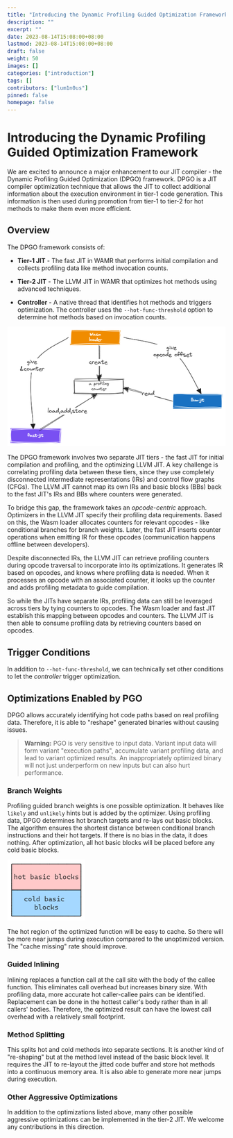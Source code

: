 ```yaml
---
title: "Introducing the Dynamic Profiling Guided Optimization Framework"
description: ""
excerpt: ""
date: 2023-08-14T15:08:00+08:00
lastmod: 2023-08-14T15:08:00+08:00
draft: false
weight: 50
images: []
categories: ["introduction"]
tags: []
contributors: ["lum1n0us"]
pinned: false
homepage: false
---
```


# Introducing the Dynamic Profiling Guided Optimization Framework

We are excited to announce a major enhancement to our JIT compiler - the Dynamic Profiling Guided Optimization (DPGO) framework. DPGO is a JIT compiler optimization technique that allows the JIT to collect additional information about the execution environment in tier-1 code generation. This information is then used during promotion from tier-1 to tier-2 for hot methods to make them even more efficient.

## Overview

The DPGO framework consists of:

- **Tier-1 JIT** - The fast JIT in WAMR that performs initial compilation and collects profiling data like method invocation counts.

- **Tier-2 JIT** - The LLVM JIT in WAMR that optimizes hot methods using advanced techniques.

- **Controller** - A native thread that identifies hot methods and triggers optimization. The controller uses the `--hot-func-threshold` option to determine hot methods based on invocation counts.

![](./images/how_to_opt_counters.png)

The DPGO framework involves two separate JIT tiers - the fast JIT for initial compilation and profiling, and the optimizing LLVM JIT. A key challenge is correlating profiling data between these tiers, since they use completely disconnected intermediate representations (IRs) and control flow graphs (CFGs). The LLVM JIT cannot map its own IRs and basic blocks (BBs) back to the fast JIT's IRs and BBs where counters were generated.

To bridge this gap, the framework takes an _opcode-centric_ approach. Optimizers in the LLVM JIT specify their profiling data requirements. Based on this, the Wasm loader allocates counters for relevant opcodes - like conditional branches for branch weights. Later, the fast JIT inserts counter operations when emitting IR for these opcodes (communication happens offline between developers).

Despite disconnected IRs, the LLVM JIT can retrieve profiling counters during opcode traversal to incorporate into its optimizations. It generates IR based on opcodes, and knows where profiling data is needed. When it processes an opcode with an associated counter, it looks up the counter and adds profiling metadata to guide compilation.

So while the JITs have separate IRs, profiling data can still be leveraged across tiers by tying counters to opcodes. The Wasm loader and fast JIT establish this mapping between opcodes and counters. The LLVM JIT is then able to consume profiling data by retrieving counters based on opcodes.

## Trigger Conditions

In addition to `--hot-func-threshold`, we can technically set other conditions to let the _controller_ trigger optimization.

## Optimizations Enabled by PGO

DPGO allows accurately identifying hot code paths based on real profiling data. Therefore, it is able to "reshape" generated binaries without causing issues.

> **Warning:**
> PGO is very sensitive to input data. Variant input data will form variant "execution paths", accumulate variant profiling data, and lead to variant optimized results. An inappropriately optimized binary will not just underperform on new inputs but can also hurt performance.

### Branch Weights

Profiling guided branch weights is one possible optimization. It behaves like `likely` and `unlikely` hints but is added by the optimizer. Using profiling data, DPGO determines hot branch targets and re-lays out basic blocks. The algorithm ensures the shortest distance between conditional branch instructions and their hot targets. If there is no bias in the data, it does nothing. After optimization, all hot basic blocks will be placed before any cold basic blocks.

![](./images/basic_blocks_relayout_1.png)

The hot region of the optimized function will be easy to cache. So there will be more near jumps during execution compared to the unoptimized version. The "cache missing" rate should improve.

### Guided Inlining

Inlining replaces a function call at the call site with the body of the callee function. This eliminates call overhead but increases binary size. With profiling data, more accurate hot caller-callee pairs can be identified. Replacement can be done in the hottest caller's body rather than in all callers' bodies. Therefore, the optimized result can have the lowest call overhead with a relatively small footprint.

### Method Splitting

This splits hot and cold methods into separate sections. It is another kind of "re-shaping" but at the method level instead of the basic block level. It requires the JIT to re-layout the jitted code buffer and store hot methods into a continuous memory area. It is also able to generate more near jumps during execution.

### Other Aggressive Optimizations

In addition to the optimizations listed above, many other possible aggressive optimizations can be implemented in the tier-2 JIT. We welcome any contributions in this direction.